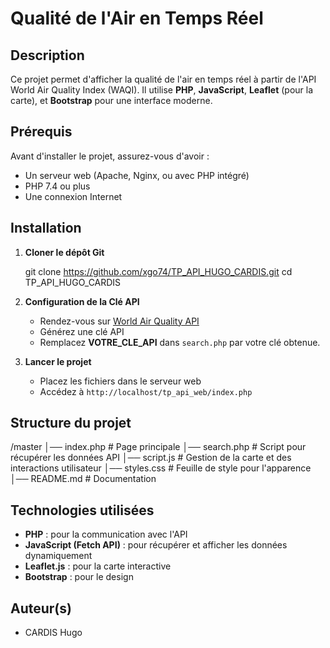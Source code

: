 # Qualité de l'Air en Temps Réel

## Description
Ce projet permet d'afficher la qualité de l'air en temps réel à partir de l'API World Air Quality Index (WAQI).
Il utilise **PHP**, **JavaScript**, **Leaflet** (pour la carte), et **Bootstrap** pour une interface moderne.

## Prérequis
Avant d'installer le projet, assurez-vous d'avoir :
- Un serveur web (Apache, Nginx, ou avec PHP intégré)
- PHP 7.4 ou plus
- Une connexion Internet

## Installation

1. **Cloner le dépôt Git**
   
   git clone https://github.com/xgo74/TP_API_HUGO_CARDIS.git
   cd TP_API_HUGO_CARDIS


2. **Configuration de la Clé API**
   - Rendez-vous sur [World Air Quality API](https://aqicn.org/data-platform/token/#/)
   - Générez une clé API
   - Remplacez **VOTRE_CLE_API** dans `search.php` par votre clé obtenue.

3. **Lancer le projet**
   - Placez les fichiers dans le serveur web 
   - Accédez à `http://localhost/tp_api_web/index.php`

## Structure du projet

/master
│── index.php         # Page principale
│── search.php        # Script pour récupérer les données API
│── script.js         # Gestion de la carte et des interactions utilisateur
│── styles.css        # Feuille de style pour l'apparence
│── README.md         # Documentation


## Technologies utilisées
- **PHP** : pour la communication avec l'API
- **JavaScript (Fetch API)** : pour récupérer et afficher les données dynamiquement
- **Leaflet.js** : pour la carte interactive
- **Bootstrap** : pour le design

## Auteur(s)
- CARDIS Hugo



